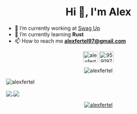 <h1 align="center">Hi 👋, I'm Alex</h1>

- 🔭 I’m currently working at [Swag Up](swagup.com)
- 🌱 I’m currently learning **Rust**
- 📫 How to reach me **alexfertel97@gmail.com**

<p align="center">
<a href="https://linkedin.com/in/alexfertel" target="blank"><img align="center" src="https://raw.githubusercontent.com/rahuldkjain/github-profile-readme-generator/master/src/images/icons/Social/linked-in-alt.svg" alt="alexfertel" height="30" width="40" /></a>
<a href="https://stackoverflow.com/users/9591973" target="blank"><img align="center" src="https://raw.githubusercontent.com/rahuldkjain/github-profile-readme-generator/master/src/images/icons/Social/stack-overflow.svg" alt="9591973" height="30" width="40" /></a>

<p align="center"> <img src="https://komarev.com/ghpvc/?username=alexfertel&label=Views&color=lightgrey&style=flat-square" alt="alexfertel" /> </p>
<p><img align="center" src="https://github-readme-streak-stats.herokuapp.com/?user=alexfertel&theme=omni&hide_border=true" alt="alexfertel" /></p>
<a href="https://github.com/anuraghazra/github-readme-stats">
  <img align="center" src="https://github-readme-stats.vercel.app/api?username=alexfertel&theme=omni&show_icons=true&count_private=true&hide_border=true" />
</a>
<a href="https://github.com/anuraghazra/github-readme-stats">
  <img align="center" src="https://github-readme-stats.vercel.app/api/top-langs/?username=alexfertel&layout=compact&langs_count=8&theme=omni&hide_border=true" />
</a>
<p align="center"> <a href="https://github.com/ryo-ma/github-profile-trophy"><img src="https://github-profile-trophy.vercel.app/?username=alexfertel&rank=SECRET,SSS,SS,S,AAA,AA,A&theme=radical&no-bg=true&no-frame=true&column=3" alt="alexfertel" /></a> </p>
</p>
